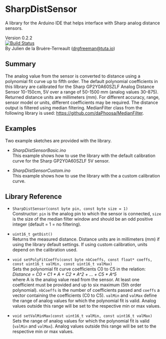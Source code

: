 # SharpDistSensor
A library for the Arduino IDE that helps interface with Sharp analog distance sensors.  

Version 0.2.2  
[![Build Status](https://travis-ci.org/DrGFreeman/SharpDistSensor.svg?branch=master)](https://travis-ci.org/DrGFreeman/SharpDistSensor)  
By Julien de la Bruère-Terreault (drgfreeman@tuta.io)

## Summary
The analog value from the sensor is converted to distance using a polynomial fit curve up to fifth order.
The default polynomial coefficients in this lilbrary are calibrated for the Sharp GP2Y0A60SZLF Analog Distance Sensor 10-150cm, 5V over a range of 50-1500 mm (analog values 30-875). Returned distance units are millimeters (mm). For different accuracy, range, sensor model or units, different coefficients may be required.
The distance output is filtered using median filtering. MedianFilter class from the following library is used: https://github.com/daPhoosa/MedianFilter.

## Examples
Two example sketches are provided with the library.
* _SharpDistSensorBasic.ino_  
This example shows how to use the library with the default calibration curve for the Sharp GP2Y0A60SZLF 5V sensor.

* _SharpDistSensorCustom.ino_  
This example shows how to use the library with the a custom calibration curve.

## Library Reference
* `SharpDistSensor(const byte pin, const byte size = 1)`  
Constructor: `pin` is the analog pin to which the sensor is connected, `size` is the size of the median filter window and should be an odd positive integer (default = 1 = no filtering).  

* `uint16_t getDist()`  
Returns the measured distance. Distance units are in millimeters (mm) if using the library default settings. If using custom calibration, units depend on the calibration used.  

* `void setPolyFitCoeffs(const byte nbCoeffs, const float* coeffs, const uint16_t valMin, const uint16_t valMax)`  
Sets the polynomial fit curve coefficients C0 to C5 in the relation:  
_Distance = C0 + C1 * A + C2 * A^2 + ... + C5 * A^5_  
where A is the analog value read from the sensor. At least one coefficient must be provided and up to six maximum (5th order polynomial). `nbCoeffs` is the number of coefficients passed and `coeffs` a vector containing the coefficients (C0 to C5). `valMin` and `valMax` define the range of analog values for which the polynomial fit is valid. Analog values outside this range will be set to the respective min or max values.  

* `void setValMinMax(const uint16_t valMin, const uint16_t valMax)`  
Sets the range of analog values for which the polynomial fit is valid (`valMin` and `valMax`). Analog values outside this range will be set to the respective min or max values.
